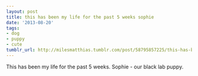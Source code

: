 ```yaml
---
layout: post
title: this has been my life for the past 5 weeks sophie
date: '2013-08-20'
tags:
- dog
- puppy
- cute
tumblr_url: http://milesmatthias.tumblr.com/post/58795857225/this-has-been-my-life-for-the-past-5-weeks-sophie
---
```

This has been my life for the past 5 weeks. Sophie - our black lab puppy.
